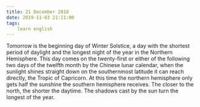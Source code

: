```yaml
---
title: 21 December 2018
date: 2019-11-03 21:11:00
tags:
    learn english
---
```


Tomorrow is the beginning day of Winter Solstice, a day with the shortest period of daylight and the longest night of the year in the Northern Hemisphere. This day comes on the twenty-first or either of the following two days of the twelfth month by the Chinese lunar calendar, when the sunlight shines straight down on the southernmost latitude it can reach directly, the Tropic of Capricorn. At this time the northern hemisphere only gets half the sunshine the southern hemisphere receives. The closer to the north, the shorter the daytime. The shadows cast by the sun turn the longest of the year.  
 

